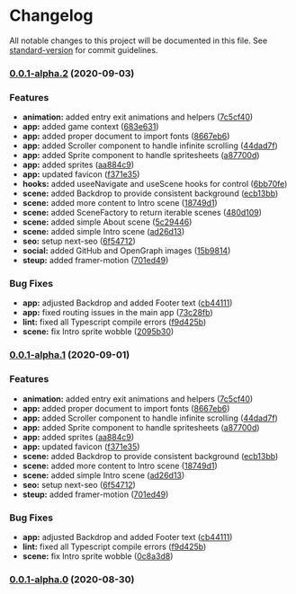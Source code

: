 # Changelog

All notable changes to this project will be documented in this file. See [standard-version](https://github.com/conventional-changelog/standard-version) for commit guidelines.

### [0.0.1-alpha.2](https://github.com/samrith-s/portfolio/compare/v0.0.1-alpha.0...v0.0.1-alpha.2) (2020-09-03)


### Features

* **animation:** added entry exit animations and helpers ([7c5cf40](https://github.com/samrith-s/portfolio/commit/7c5cf40f0f4c1af8308571635d83230c3d2aeeda))
* **app:** added game context ([683e631](https://github.com/samrith-s/portfolio/commit/683e631090af7d64080d4a79c1b7f97b32ccd4f5))
* **app:** added proper document to import fonts ([8667eb6](https://github.com/samrith-s/portfolio/commit/8667eb6fbf0b1f0944fec4e41aaa78cbdf12f26a))
* **app:** added Scroller component to handle infinite scrolling ([44dad7f](https://github.com/samrith-s/portfolio/commit/44dad7fcf35e04b210fd858cdaded98af8fe7b01))
* **app:** added Sprite component to handle spritesheets ([a87700d](https://github.com/samrith-s/portfolio/commit/a87700d5b2d29bdc78e1d3d8666851cfe1bf7e47))
* **app:** added sprites ([aa884c9](https://github.com/samrith-s/portfolio/commit/aa884c9e74c9aac5aefdabd253a68e050df015cc))
* **app:** updated favicon ([f371e35](https://github.com/samrith-s/portfolio/commit/f371e354f841aab017489e5407d7e8cd946e25c7))
* **hooks:** added useeNavigate and useScene hooks for control ([6bb70fe](https://github.com/samrith-s/portfolio/commit/6bb70fea01eb6caac547dbbd63e4d5d7e73e7662))
* **scene:** added Backdrop to provide consistent background ([ecb13bb](https://github.com/samrith-s/portfolio/commit/ecb13bbe082a4b4e0ea335c8463b264cb05f320b))
* **scene:** added more content to Intro scene ([18749d1](https://github.com/samrith-s/portfolio/commit/18749d1885be872b43387eae12d43477afc31a7e))
* **scene:** added SceneFactory to return iterable scenes ([480d109](https://github.com/samrith-s/portfolio/commit/480d1091abeea694411a8c2d9b32c434e6bb2024))
* **scene:** added simple About scene ([5c29446](https://github.com/samrith-s/portfolio/commit/5c2944605879646cf79b587da4108e718bdb13c1))
* **scene:** added simple Intro scene ([ad26d13](https://github.com/samrith-s/portfolio/commit/ad26d1336dc34e66a000fdf53a77817e7f0ea91a))
* **seo:** setup next-seo ([6f54712](https://github.com/samrith-s/portfolio/commit/6f5471282f91b55ab43ece4abcec4adf9c52f515))
* **social:** added GitHub and OpenGraph images ([15b9814](https://github.com/samrith-s/portfolio/commit/15b98149d64f6c5de01ac95b7fce3b29994f3ffe))
* **steup:** added framer-motion ([701ed49](https://github.com/samrith-s/portfolio/commit/701ed49c913d3241e968ac45e749494903f1a6b5))


### Bug Fixes

* **app:** adjusted Backdrop and added Footer text ([cb44111](https://github.com/samrith-s/portfolio/commit/cb441111f3d1d7e32a2915a82910c715d3cfef3a))
* **app:** fixed routing issues in the main app ([73c28fb](https://github.com/samrith-s/portfolio/commit/73c28fbb08589490b9d647ee391c70b97b23eda7))
* **lint:** fixed all Typescript compile errors ([f9d425b](https://github.com/samrith-s/portfolio/commit/f9d425ba76c4839301f2ce5353f49a04ef1ed0bb))
* **scene:** fix Intro sprite wobble ([2095b30](https://github.com/samrith-s/portfolio/commit/2095b307ff99989a881413eb2996de95c1eaf7c7))

### [0.0.1-alpha.1](https://github.com/samrith-s/portfolio/compare/v0.0.1-alpha.0...v0.0.1-alpha.1) (2020-09-01)


### Features

* **animation:** added entry exit animations and helpers ([7c5cf40](https://github.com/samrith-s/portfolio/commit/7c5cf40f0f4c1af8308571635d83230c3d2aeeda))
* **app:** added proper document to import fonts ([8667eb6](https://github.com/samrith-s/portfolio/commit/8667eb6fbf0b1f0944fec4e41aaa78cbdf12f26a))
* **app:** added Scroller component to handle infinite scrolling ([44dad7f](https://github.com/samrith-s/portfolio/commit/44dad7fcf35e04b210fd858cdaded98af8fe7b01))
* **app:** added Sprite component to handle spritesheets ([a87700d](https://github.com/samrith-s/portfolio/commit/a87700d5b2d29bdc78e1d3d8666851cfe1bf7e47))
* **app:** added sprites ([aa884c9](https://github.com/samrith-s/portfolio/commit/aa884c9e74c9aac5aefdabd253a68e050df015cc))
* **app:** updated favicon ([f371e35](https://github.com/samrith-s/portfolio/commit/f371e354f841aab017489e5407d7e8cd946e25c7))
* **scene:** added Backdrop to provide consistent background ([ecb13bb](https://github.com/samrith-s/portfolio/commit/ecb13bbe082a4b4e0ea335c8463b264cb05f320b))
* **scene:** added more content to Intro scene ([18749d1](https://github.com/samrith-s/portfolio/commit/18749d1885be872b43387eae12d43477afc31a7e))
* **scene:** added simple Intro scene ([ad26d13](https://github.com/samrith-s/portfolio/commit/ad26d1336dc34e66a000fdf53a77817e7f0ea91a))
* **seo:** setup next-seo ([6f54712](https://github.com/samrith-s/portfolio/commit/6f5471282f91b55ab43ece4abcec4adf9c52f515))
* **steup:** added framer-motion ([701ed49](https://github.com/samrith-s/portfolio/commit/701ed49c913d3241e968ac45e749494903f1a6b5))


### Bug Fixes

* **app:** adjusted Backdrop and added Footer text ([cb44111](https://github.com/samrith-s/portfolio/commit/cb441111f3d1d7e32a2915a82910c715d3cfef3a))
* **lint:** fixed all Typescript compile errors ([f9d425b](https://github.com/samrith-s/portfolio/commit/f9d425ba76c4839301f2ce5353f49a04ef1ed0bb))
* **scene:** fix Intro sprite wobble ([0c8a3d8](https://github.com/samrith-s/portfolio/commit/0c8a3d86f12329201a186c29929b0ecbca79ba85))

### [0.0.1-alpha.0](https://github.com/samrith-s/portfolio/compare/v0.0.0...v0.0.1-alpha.0) (2020-08-30)
